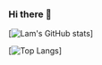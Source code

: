 ### Hi there 👋

[![Lam's GitHub stats](https://github-readme-stats.vercel.app/api?username=LamseyD&hide=contribs,issues&show_icons=true&theme=radical&count_private=true)]

[![Top Langs](https://github-readme-stats.vercel.app/api/top-langs/?username=LamseyD&hide=Lua&langs_count=3&theme=radical&layout=compact)]
<!--
**LamseyD/LamseyD** is a ✨ _special_ ✨ repository because its `README.md` (this file) appears on your GitHub profile.

Here are some ideas to get you started:

- 🔭 I’m currently working on ...
- 🌱 I’m currently learning ...
- 👯 I’m looking to collaborate on ...
- 🤔 I’m looking for help with ...
- 💬 Ask me about ...
- 📫 How to reach me: ...
- 😄 Pronouns: ...
- ⚡ Fun fact: ...
-->
